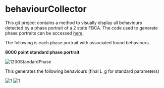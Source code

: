 # behaviourCollector
This git project contains a method to visually display all behaviours detected by a phase portrait of a 2 state FBCA. The code used to generate phase portraits can be accessed [here](https://github.com/mkreitze/mastersThesis).

The following is each phase portrait with associated found behaviours.

**8000 point standard phase portrait**

![1200StandardPhase](https://github.com/mkreitze/behaviourCollector/tree/master/1200PhasePortDeci.png)

This generates the following behaviours (final L_g for standard parameters)

![1](https://github.com/mkreitze/behaviourCollector/tree/master/1200PhasePortDecibRfile/behaviour1Gen19.png)
![1](https://github.com/mkreitze/behaviourCollector/tree/master/1200PhasePortDecibRfile/1.gif)
